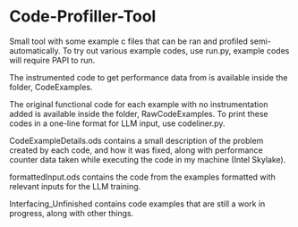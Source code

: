 # Code-Profiller-Tool
Small tool with some example c files that can be ran and profiled semi-automatically.
To try out various example codes, use run.py, example codes will require PAPI to run.

The instrumented code to get performance data from is available inside the folder, CodeExamples.

The original functional code for each example with no instrumentation added is available inside the folder, RawCodeExamples.
To print these codes in a one-line format for LLM input, use codeliner.py.

CodeExampleDetails.ods contains a small description of the problem created by each code, and how it was fixed, 
along with performance counter data taken while executing the code in my machine (Intel Skylake).

formattedInput.ods contains the code from the examples formatted with relevant inputs for the LLM training.

Interfacing_Unfinished contains code examples that are still a work in progress, along with other things.
